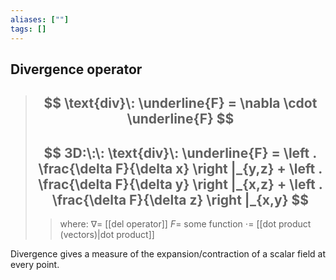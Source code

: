 ```yaml
---
aliases: [""]
tags: []
---
```


## Divergence operator


> ## $$ \text{div}\: \underline{F} = \nabla \cdot \underline{F} $$ 
> ## $$ 3D:\:\: \text{div}\: \underline{F} =  \left . \frac{\delta F}{\delta x} \right |_{y,z} + \left . \frac{\delta F}{\delta y} \right |_{x,z} + \left . \frac{\delta F}{\delta z} \right |_{x,y} $$
>> where:
>> $\nabla=$ [[del operator]]
>> $F=$ some function
>> $\cdot=$ [[dot product (vectors)|dot product]]

Divergence gives a measure of the expansion/contraction of a scalar field at every point.
